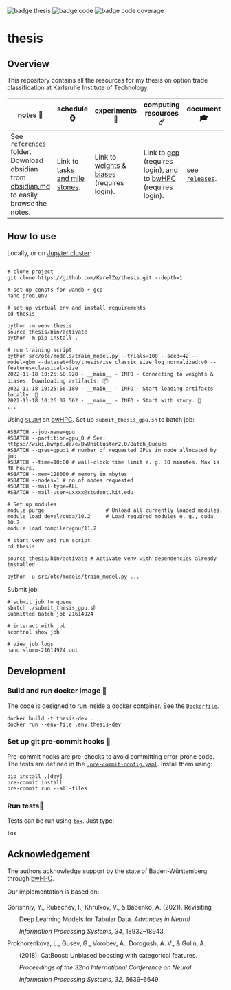 ![badge thesis](https://github.com/KarelZe/thesis/actions/workflows/action_latex.yaml/badge.svg)
![badge code](https://github.com/KarelZe/thesis/actions/workflows/action_python.yaml/badge.svg)
![badge code coverage](https://img.shields.io/endpoint?url=https://gist.githubusercontent.com/KarelZe/e2578f2f3e6322d299f1cb2e294d6b0b/raw/covbadge.json)

# thesis

## Overview

This repository contains all the resources for my thesis on option trade classification at Karlsruhe Institute of Technology.

| notes 📜  |schedule ⌚   |experiments 🧪   |computing resources ☄️   |document 🎓|
|---|---|---|---|---|
|See [`references`](https://github.com/KarelZe/thesis/tree/main/references) folder. Download obsidian from [obsidian.md](https://obsidian.md/) to easily browse the notes.   | Link to [tasks and mile stones](https://github.com/KarelZe/thesis/milestones?direction=asc&sort=due_date&state=open).  | Link to [weights & biases](https://wandb.ai/fbv/thesis) (requires login). |Link to [gcp](https://console.cloud.google.com/welcome?project=flowing-mantis-239216) (requires login), and to [bwHPC](https://bwhpc.de/) (requires login).|see [`releases`](https://github.com/KarelZe/thesis/releases/).|

## How to use

Locally, or on [Jupyter cluster](https://uc2-jupyter.scc.kit.edu/jhub/):
```shell

# clone project
git clone https://github.com/KarelZe/thesis.git --depth=1

# set up consts for wandb + gcp
nano prod.env

# set up virtual env and install requirements
cd thesis

python -m venv thesis
source thesis/bin/activate
python -m pip install .

# run training script
python src/otc/models/train_model.py --trials=100 --seed=42 --model=gbm --dataset=fbv/thesis/ise_classic_size_log_normalized:v0 --features=classical-size
2022-11-18 10:25:50,920 - __main__ - INFO - Connecting to weights & biases. Downloading artifacts. 📦
2022-11-18 10:25:56,180 - __main__ - INFO - Start loading artifacts locally. 🐢
2022-11-18 10:26:07,562 - __main__ - INFO - Start with study. 🦄
...
```

Using [`SLURM`](https://wiki.bwhpc.de/e/BwUniCluster2.0/Slurm) on [bwHPC](https://bwhpc.de/).
Set up `submit_thesis_gpu.sh` to batch job:
```shell
#SBATCH --job-name=gpu
#SBATCH --partition=gpu_8 # See: https://wiki.bwhpc.de/e/BwUniCluster2.0/Batch_Queues
#SBATCH --gres=gpu:1 # number of requested GPUs in node allocated by job
#SBATCH --time=10:00 # wall-clock time limit e. g. 10 minutes. Max is 48 hours.
#SBATCH --mem=128000 # memory in mbytes
#SBATCH --nodes=1 # no of nodes requested
#SBATCH --mail-type=ALL
#SBATCH --mail-user=uxxxx@student.kit.edu

# Set up modules
module purge                    # Unload all currently loaded modules.
module load devel/cuda/10.2     # Load required modules e. g., cuda 10.2
module load compiler/gnu/11.2

# start venv and run script
cd thesis

source thesis/bin/activate # Activate venv with dependencies already installed

python -u src/otc/models/train_model.py ...
```

Submit job:
```shell
# submit job to queue
sbatch ./submit_thesis_gpu.sh
Submitted batch job 21614924

# interact with job
scontrol show job

# view job logs
nano slurm-21614924.out
```

## Development

### Build and run docker image 🐳
The code is designed to run inside a docker container. See the [`Dockerfile`](https://github.com/KarelZe/thesis/blob/main/Dockerfile).
```shell
docker build -t thesis-dev .
docker run --env-file .env thesis-dev
```

### Set up git pre-commit hooks 🐙
Pre-commit hooks are pre-checks to avoid committing error-prone code. The tests are defined in the [`.pre-commit-config.yaml`](https://github.com/KarelZe/thesis/blob/main/.pre-commit-config.yaml). Install them using:
```shell
pip install .[dev]
pre-commit install
pre-commit run --all-files
```
### Run tests🧯
Tests can be run using [`tox`](https://tox.wiki/en/latest/). Just type:
```shell
tox
```
## Acknowledgement

The authors acknowledge support by the state of Baden-Württemberg through [bwHPC](https://bwhpc.de/).

Our implementation is based on:

<div class="csl-bib-body" style="line-height: 2; margin-left: 2em; text-indent:-2em;">
  <div class="csl-entry">Gorishniy, Y., Rubachev, I., Khrulkov, V., &amp; Babenko, A. (2021). Revisiting Deep Learning Models for Tabular Data. <i>Advances in Neural Information Processing Systems</i>, <i>34</i>, 18932–18943.</div>
  <span class="Z3988" title="url_ver=Z39.88-2004&amp;ctx_ver=Z39.88-2004&amp;rfr_id=info%3Asid%2Fzotero.org%3A2&amp;rft_val_fmt=info%3Aofi%2Ffmt%3Akev%3Amtx%3Abook&amp;rft.genre=proceeding&amp;rft.atitle=Revisiting%20Deep%20Learning%20Models%20for%20Tabular%20Data&amp;rft.btitle=Advances%20in%20Neural%20Information%20Processing%20Systems&amp;rft.place=Red%20Hook%2C%20NY&amp;rft.publisher=Curran%20Associates%2C%20Inc.&amp;rft.aufirst=Yury&amp;rft.aulast=Gorishniy&amp;rft.au=Yury%20Gorishniy&amp;rft.au=Ivan%20Rubachev&amp;rft.au=Valentin%20Khrulkov&amp;rft.au=Artem%20Babenko&amp;rft.date=2021&amp;rft.pages=18932%E2%80%9318943&amp;rft.spage=18932&amp;rft.epage=18943"></span>
</div>
<div class="csl-bib-body" style="line-height: 2; margin-left: 2em; text-indent:-2em;">
  <div class="csl-entry">Prokhorenkova, L., Gusev, G., Vorobev, A., Dorogush, A. V., &amp; Gulin, A. (2018). CatBoost: Unbiased boosting with categorical features. <i>Proceedings of the 32nd International Conference on Neural Information Processing Systems</i>, <i>32</i>, 6639–6649.</div>
  <span class="Z3988" title="url_ver=Z39.88-2004&amp;ctx_ver=Z39.88-2004&amp;rfr_id=info%3Asid%2Fzotero.org%3A2&amp;rft_val_fmt=info%3Aofi%2Ffmt%3Akev%3Amtx%3Abook&amp;rft.genre=proceeding&amp;rft.atitle=CatBoost%3A%20unbiased%20boosting%20with%20categorical%20features&amp;rft.btitle=Proceedings%20of%20the%2032nd%20International%20Conference%20on%20Neural%20Information%20Processing%20Systems&amp;rft.place=Red%20Hook%2C%20NY&amp;rft.publisher=Curran%20Associates%20Inc.&amp;rft.series=NeurIPS%202018&amp;rft.aufirst=Liudmila&amp;rft.aulast=Prokhorenkova&amp;rft.au=Liudmila%20Prokhorenkova&amp;rft.au=Gleb%20Gusev&amp;rft.au=Aleksandr%20Vorobev&amp;rft.au=Anna%20Veronika%20Dorogush&amp;rft.au=Andrey%20Gulin&amp;rft.date=2018&amp;rft.pages=6639%E2%80%936649&amp;rft.spage=6639&amp;rft.epage=6649"></span>
</div>
